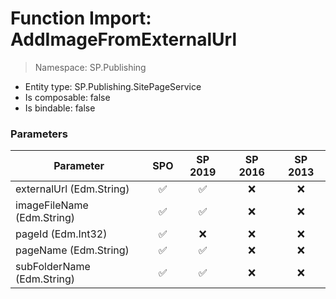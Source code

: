 # Function Import: AddImageFromExternalUrl

> Namespace: SP.Publishing

- Entity type: SP.Publishing.SitePageService
- Is composable: false
- Is bindable: false

### Parameters

Parameter | SPO | SP 2019 | SP 2016 | SP 2013
----------|:---:|:-------:|:-------:|:-------:
externalUrl (Edm.String) | ✅ | ✅ | ❌ | ❌
imageFileName (Edm.String) | ✅ | ✅ | ❌ | ❌
pageId (Edm.Int32) | ✅ | ❌ | ❌ | ❌
pageName (Edm.String) | ✅ | ✅ | ❌ | ❌
subFolderName (Edm.String) | ✅ | ✅ | ❌ | ❌